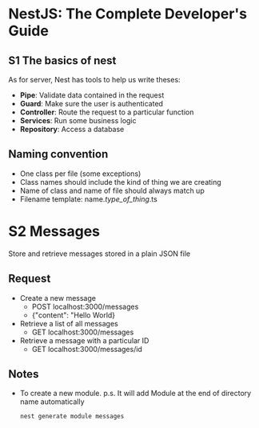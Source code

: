 # NestJS: The Complete Developer's Guide

## S1 The basics of nest

As for server, Nest has tools to help us write theses:

- **Pipe**: Validate data contained in the request
- **Guard**: Make sure the user is authenticated
- **Controller**: Route the request to a particular function
- **Services**: Run some business logic
- **Repository**: Access a database

## Naming convention

- One class per file (some exceptions)
- Class names should include the kind of thing we are creating
- Name of class and name of file should always match up
- Filename template: name._type_of_thing_.ts

# S2 Messages

Store and retrieve messages stored in a plain JSON file

## Request

- Create a new message
  - POST localhost:3000/messages
  - {"content": "Hello World}
- Retrieve a list of all messages
  - GET localhost:3000/messages
- Retrieve a message with a particular ID
  - GET localhost:3000/messages/id

## Notes

- To create a new module. p.s. It will add Module at the end of directory name automatically

  `nest generate module messages`
